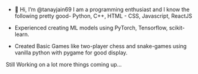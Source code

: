 - 👋 Hi, I’m @tanayjain69
I am a programming enthusiast and I know the following pretty good-
Python, 
C++, 
HTML - CSS, 
Javascript, 
ReactJS

- Experienced creating ML models using PyTorch, Tensorflow, scikit-learn.
- Created Basic Games like two-player chess and snake-games using vanilla python with pygame for good display.

Still Working on a lot more things coming up...

